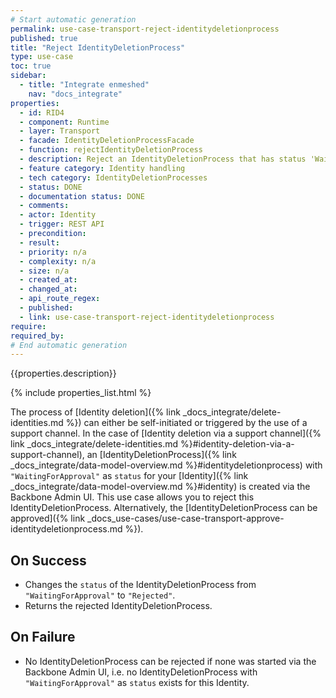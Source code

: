 ```yaml
---
# Start automatic generation
permalink: use-case-transport-reject-identitydeletionprocess
published: true
title: "Reject IdentityDeletionProcess"
type: use-case
toc: true
sidebar:
  - title: "Integrate enmeshed"
    nav: "docs_integrate"
properties:
  - id: RID4
  - component: Runtime
  - layer: Transport
  - facade: IdentityDeletionProcessFacade
  - function: rejectIdentityDeletionProcess
  - description: Reject an IdentityDeletionProcess that has status 'WaitingForApproval' that was started by external support channel (from Backbone Admin UI)
  - feature category: Identity handling
  - tech category: IdentityDeletionProcesses
  - status: DONE
  - documentation status: DONE
  - comments:
  - actor: Identity
  - trigger: REST API
  - precondition:
  - result:
  - priority: n/a
  - complexity: n/a
  - size: n/a
  - created_at:
  - changed_at:
  - api_route_regex:
  - published:
  - link: use-case-transport-reject-identitydeletionprocess
require:
required_by:
# End automatic generation
---
```


{{properties.description}}

{% include properties_list.html %}

The process of [Identity deletion]({% link _docs_integrate/delete-identities.md %}) can either be self-initiated or triggered by the use of a support channel.
In the case of [Identity deletion via a support channel]({% link _docs_integrate/delete-identities.md %}#identity-deletion-via-a-support-channel), an [IdentityDeletionProcess]({% link _docs_integrate/data-model-overview.md %}#identitydeletionprocess) with `"WaitingForApproval"` as `status` for your [Identity]({% link _docs_integrate/data-model-overview.md %}#identity) is created via the Backbone Admin UI.
This use case allows you to reject this IdentityDeletionProcess.
Alternatively, the [IdentityDeletionProcess can be approved]({% link _docs_use-cases/use-case-transport-approve-identitydeletionprocess.md %}).

## On Success

- Changes the `status` of the IdentityDeletionProcess from `"WaitingForApproval"` to `"Rejected"`.
- Returns the rejected IdentityDeletionProcess.

## On Failure

- No IdentityDeletionProcess can be rejected if none was started via the Backbone Admin UI, i.e. no IdentityDeletionProcess with `"WaitingForApproval"` as `status` exists for this Identity.
